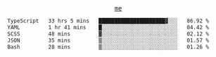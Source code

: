 <p align="center">
  <samp>
    <a href="https://yiwwhl.com">me</a>
  </samp>
</p>

<!--START_SECTION:waka-->

```txt
TypeScript   33 hrs 5 mins   █████████████████████▓░░░   86.92 %
YAML         1 hr 41 mins    █░░░░░░░░░░░░░░░░░░░░░░░░   04.42 %
SCSS         48 mins         ▓░░░░░░░░░░░░░░░░░░░░░░░░   02.12 %
JSON         35 mins         ▒░░░░░░░░░░░░░░░░░░░░░░░░   01.57 %
Bash         28 mins         ▒░░░░░░░░░░░░░░░░░░░░░░░░   01.26 %
```

<!--END_SECTION:waka-->